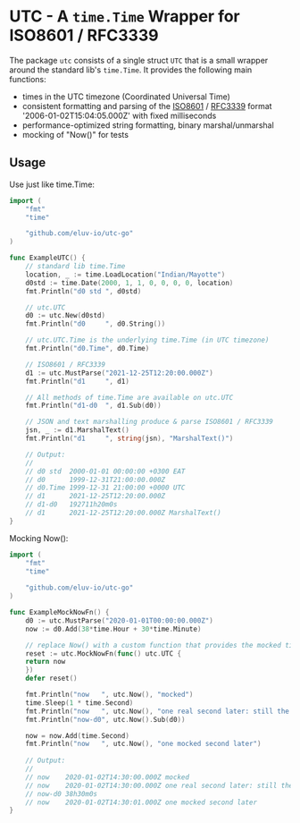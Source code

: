 # UTC - A `time.Time` Wrapper for ISO8601 / RFC3339 

The package `utc` consists of a single struct `UTC` that is a small wrapper around the standard lib's `time.Time`. It provides the following main functions:

* times in the UTC timezone (Coordinated Universal Time)
* consistent formatting and parsing of the [ISO8601](https://en.wikipedia.org/wiki/ISO_8601) / [RFC3339](https://tools.ietf.org/html/rfc3339) format '2006-01-02T15:04:05.000Z' with fixed milliseconds
* performance-optimized string formatting, binary marshal/unmarshal
* mocking of "Now()" for tests

## Usage

Use just like time.Time:

```go
import (
	"fmt"
	"time"

	"github.com/eluv-io/utc-go"
)

func ExampleUTC() {
	// standard lib time.Time
	location, _ := time.LoadLocation("Indian/Mayotte")
	d0std := time.Date(2000, 1, 1, 0, 0, 0, 0, location)
	fmt.Println("d0 std ", d0std)

	// utc.UTC
	d0 := utc.New(d0std)
	fmt.Println("d0     ", d0.String())

	// utc.UTC.Time is the underlying time.Time (in UTC timezone)
	fmt.Println("d0.Time", d0.Time)

	// ISO8601 / RFC3339
	d1 := utc.MustParse("2021-12-25T12:20:00.000Z")
	fmt.Println("d1     ", d1)

	// All methods of time.Time are available on utc.UTC
	fmt.Println("d1-d0  ", d1.Sub(d0))

	// JSON and text marshalling produce & parse ISO8601 / RFC3339
	jsn, _ := d1.MarshalText()
	fmt.Println("d1     ", string(jsn), "MarshalText()")

	// Output:
	//
	// d0 std  2000-01-01 00:00:00 +0300 EAT
	// d0      1999-12-31T21:00:00.000Z
	// d0.Time 1999-12-31 21:00:00 +0000 UTC
	// d1      2021-12-25T12:20:00.000Z
	// d1-d0   192711h20m0s
	// d1      2021-12-25T12:20:00.000Z MarshalText()
}
```

Mocking Now():

```go
import (
	"fmt"
	"time"
	
	"github.com/eluv-io/utc-go"
)

func ExampleMockNowFn() {
	d0 := utc.MustParse("2020-01-01T00:00:00.000Z")
	now := d0.Add(38*time.Hour + 30*time.Minute)

	// replace Now() with a custom function that provides the mocked time
	reset := utc.MockNowFn(func() utc.UTC {
	return now
	})
	defer reset()

	fmt.Println("now   ", utc.Now(), "mocked")
	time.Sleep(1 * time.Second)
	fmt.Println("now   ", utc.Now(), "one real second later: still the same")
	fmt.Println("now-d0", utc.Now().Sub(d0))

	now = now.Add(time.Second)
	fmt.Println("now   ", utc.Now(), "one mocked second later")
    
	// Output:
	//
	// now    2020-01-02T14:30:00.000Z mocked
	// now    2020-01-02T14:30:00.000Z one real second later: still the same
	// now-d0 38h30m0s
	// now    2020-01-02T14:30:01.000Z one mocked second later
}
```
